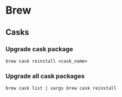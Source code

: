 # Brew

## Casks

### Upgrade cask package

```console
brew cask reinstall <cask_name>
```

### Upgrade all cask packages

```console
brew cask list | xargs brew cask reinstall
```

